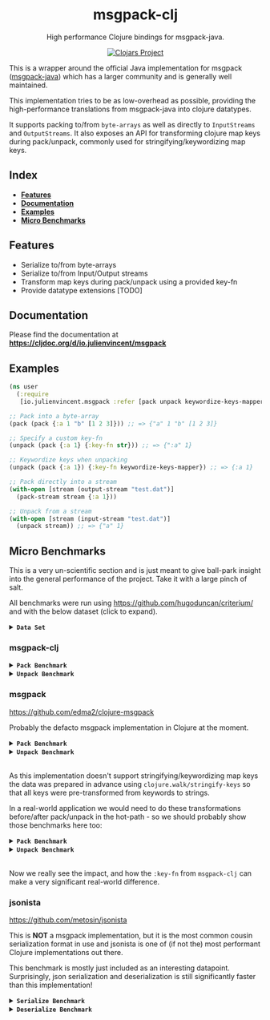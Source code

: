 <div align="center">
  <h1>msgpack-clj</h1>

  <p>
    High performance Clojure bindings for msgpack-java.
  </p>

[![Clojars Project](https://img.shields.io/clojars/v/io.julienvincent/msgpack.svg)](https://clojars.org/io.julienvincent/msgpack)

</div>

This is a wrapper around the official Java implementation for msgpack
([msgpack-java](https://github.com/msgpack/msgpack-java)) which has a larger community and is generally well maintained.

This implementation tries to be as low-overhead as possible, providing the high-performance translations from
msgpack-java into clojure datatypes.

It supports packing to/from `byte-arrays` as well as directly to `InputStreams` and `OutputStreams`. It also exposes an
API for transforming clojure map keys during pack/unpack, commonly used for stringifying/keywordizing map keys.

## Index

- **[Features](#features)**
- **[Documentation](https://cljdoc.org/d/io.julienvincent/msgpack)**
- **[Examples](#examples)**
- **[Micro Benchmarks](#micro-benchmarks)**

## Features

- Serialize to/from byte-arrays
- Serialize to/from Input/Output streams
- Transform map keys during pack/unpack using a provided key-fn
- Provide datatype extensions [TODO]

## Documentation

Please find the documentation at **https://cljdoc.org/d/io.julienvincent/msgpack**

## Examples

```clojure
(ns user
  (:require
   [io.julienvincent.msgpack :refer [pack unpack keywordize-keys-mapper]]))

;; Pack into a byte-array
(pack (pack {:a 1 "b" [1 2 3]})) ;; => {"a" 1 "b" [1 2 3]}

;; Specify a custom key-fn
(unpack (pack {:a 1} {:key-fn str})) ;; => {":a" 1}

;; Keywordize keys when unpacking
(unpack (pack {:a 1}) {:key-fn keywordize-keys-mapper}) ;; => {:a 1}

;; Pack directly into a stream
(with-open [stream (output-stream "test.dat")]
  (pack-stream stream {:a 1}))

;; Unpack from a stream
(with-open [stream (input-stream "test.dat")]
  (unpack stream)) ;; => {"a" 1}
```

## Micro Benchmarks

This is a very un-scientific section and is just meant to give ball-park insight into the general performance of the
project. Take it with a large pinch of salt.

All benchmarks were run using https://github.com/hugoduncan/criterium/ and with the below dataset (click to expand).

<details>
  <summary><code><b>Data Set</b></code></summary>

Just a bit of random data to pack/unpack for benchmarking

```clojure
{:string-key "Hello, World!"
 :integer-value 42
 :decimal-number 3.14159
 :boolean-value true
 :nil-value nil
 :nested-map {:name "John Doe"
              :age 30
              :active? true
              :preferences {:theme "dark"
                            :notifications true}}
 :simple-vector [1 2 3 4 5]
 :mixed-vector ["string" 42 true {:key "value"} ["nested-vector"]]
 :nested-vectors [[1 2 3] [4 5 6] [7 8 9]]
 :array-of-maps [{:id 1
                  :type "user"
                  :data {:email "user1@example.com"
                         :tags ["active" "premium"]}}
                 {:id 2
                  :type "admin"
                  :data {:email "admin@example.com"
                         :permissions ["read" "write" "delete"]}}]
 :deep-nesting {:level1 {:level2 {:level3 {:value "deeply nested"
                                           :numbers [1 2 3]
                                           :map {:a 1 :b 2}}}}}
 :edge-cases {:empty-string ""
              :empty-vector []
              :empty-map {}}}
```

</details>

### msgpack-clj

<details>
  <summary><code><b>Pack Benchmark</b></code></summary>

```bash
aarch64 Mac OS X 14.3 12 cpu(s)
OpenJDK 64-Bit Server VM 21.0.4+7-LTS
Runtime arguments: -XX:-OmitStackTraceInFastThrow -Djdk.attach.allowAttachSelf -XX:+UseG1GC -XX:-OmitStackTraceInFastThrow -Djdk.attach.allowAttachSelf -XX:+UnlockDiagnosticVMOptions -XX:+DebugNonSafepoints -Dclojure.basis=.cpcache/3981153520.basis
Evaluation count : 22717080 in 60 samples of 378618 calls.
      Execution time sample mean : 2.623925 µs
             Execution time mean : 2.623680 µs
Execution time sample std-deviation : 15.917052 ns
    Execution time std-deviation : 16.022018 ns
   Execution time lower quantile : 2.603043 µs ( 2.5%)
   Execution time upper quantile : 2.659101 µs (97.5%)
                   Overhead used : 1.370423 ns

Found 2 outliers in 60 samples (3.3333 %)
	low-severe	 2 (3.3333 %)
 Variance from outliers : 1.6389 % Variance is slightly inflated by outliers
```

</details>

<details>
  <summary><code><b>Unpack Benchmark</b></code></summary>

```bash
aarch64 Mac OS X 14.3 12 cpu(s)
OpenJDK 64-Bit Server VM 21.0.4+7-LTS
Runtime arguments: -XX:-OmitStackTraceInFastThrow -Djdk.attach.allowAttachSelf -XX:+UseG1GC -XX:-OmitStackTraceInFastThrow -Djdk.attach.allowAttachSelf -XX:+UnlockDiagnosticVMOptions -XX:+DebugNonSafepoints -Dclojure.basis=.cpcache/3981153520.basis
Evaluation count : 15104760 in 60 samples of 251746 calls.
      Execution time sample mean : 3.972117 µs
             Execution time mean : 3.972168 µs
Execution time sample std-deviation : 13.345495 ns
    Execution time std-deviation : 13.700262 ns
   Execution time lower quantile : 3.945115 µs ( 2.5%)
   Execution time upper quantile : 3.998236 µs (97.5%)
                   Overhead used : 1.370423 ns

Found 1 outliers in 60 samples (1.6667 %)
	low-severe	 1 (1.6667 %)
 Variance from outliers : 1.6389 % Variance is slightly inflated by outliers
```

</details>

### msgpack

https://github.com/edma2/clojure-msgpack

Probably the defacto msgpack implementation in Clojure at the moment.

<details>
  <summary><code><b>Pack Benchmark</b></code></summary>

```bash
aarch64 Mac OS X 14.3 12 cpu(s)
OpenJDK 64-Bit Server VM 21.0.4+7-LTS
Runtime arguments: -XX:-OmitStackTraceInFastThrow -Djdk.attach.allowAttachSelf -XX:+UseG1GC -XX:-OmitStackTraceInFastThrow -Djdk.attach.allowAttachSelf -XX:+UnlockDiagnosticVMOptions -XX:+DebugNonSafepoints -Dclojure.basis=.cpcache/3981153520.basis
Evaluation count : 5306220 in 60 samples of 88437 calls.
      Execution time sample mean : 11.301867 µs
             Execution time mean : 11.303139 µs
Execution time sample std-deviation : 76.691707 ns
    Execution time std-deviation : 80.190344 ns
   Execution time lower quantile : 11.216297 µs ( 2.5%)
   Execution time upper quantile : 11.556942 µs (97.5%)
                   Overhead used : 1.370423 ns

Found 5 outliers in 60 samples (8.3333 %)
	low-severe	 1 (1.6667 %)
	low-mild	 4 (6.6667 %)
 Variance from outliers : 1.6389 % Variance is slightly inflated by outliers
```

</details>

<details>
  <summary><code><b>Unpack Benchmark</b></code></summary>

```bash
aarch64 Mac OS X 14.3 12 cpu(s)
OpenJDK 64-Bit Server VM 21.0.4+7-LTS
Runtime arguments: -XX:-OmitStackTraceInFastThrow -Djdk.attach.allowAttachSelf -XX:+UseG1GC -XX:-OmitStackTraceInFastThrow -Djdk.attach.allowAttachSelf -XX:+UnlockDiagnosticVMOptions -XX:+DebugNonSafepoints -Dclojure.basis=.cpcache/3981153520.basis
Evaluation count : 14837700 in 60 samples of 247295 calls.
      Execution time sample mean : 4.032280 µs
             Execution time mean : 4.032327 µs
Execution time sample std-deviation : 11.766116 ns
    Execution time std-deviation : 11.920007 ns
   Execution time lower quantile : 4.007854 µs ( 2.5%)
   Execution time upper quantile : 4.052157 µs (97.5%)
                   Overhead used : 1.370423 ns
```

</details>

<br />

As this implementation doesn't support stringifying/keywordizing map keys the data was prepared in advance using
`clojure.walk/stringify-keys` so that all keys were pre-transformed from keywords to strings.

In a real-world application we would need to do these transformations before/after pack/unpack in the hot-path - so we
should probably show those benchmarks here too:

<details>
  <summary><code><b>Pack Benchmark</b></code></summary>

```clojure
(-> data
    walk/stringify-keys
    msgpack/pack)
```

```bash
aarch64 Mac OS X 14.3 12 cpu(s)
OpenJDK 64-Bit Server VM 21.0.4+7-LTS
Runtime arguments: -XX:-OmitStackTraceInFastThrow -Djdk.attach.allowAttachSelf -XX:+UseG1GC -XX:-OmitStackTraceInFastThrow -Djdk.attach.allowAttachSelf -XX:+UnlockDiagnosticVMOptions -XX:+DebugNonSafepoints -Dclojure.basis=.cpcache/3981153520.basis
Evaluation count : 1661580 in 60 samples of 27693 calls.
      Execution time sample mean : 36.262594 µs
             Execution time mean : 36.265141 µs
Execution time sample std-deviation : 299.940999 ns
    Execution time std-deviation : 304.709889 ns
   Execution time lower quantile : 35.891097 µs ( 2.5%)
   Execution time upper quantile : 37.058554 µs (97.5%)
                   Overhead used : 1.370423 ns

Found 6 outliers in 60 samples (10.0000 %)
	low-severe	 4 (6.6667 %)
	low-mild	 2 (3.3333 %)
 Variance from outliers : 1.6389 % Variance is slightly inflated by outliers
```

</details>

<details>
  <summary><code><b>Unpack Benchmark</b></code></summary>

```clojure
(-> packed
    msgpack/unpack
    walk/keywordize-keys)
```

```bash
aarch64 Mac OS X 14.3 12 cpu(s)
OpenJDK 64-Bit Server VM 21.0.4+7-LTS
Runtime arguments: -XX:-OmitStackTraceInFastThrow -Djdk.attach.allowAttachSelf -XX:+UseG1GC -XX:-OmitStackTraceInFastThrow -Djdk.attach.allowAttachSelf -XX:+UnlockDiagnosticVMOptions -XX:+DebugNonSafepoints -Dclojure.basis=.cpcache/3981153520.basis
Evaluation count : 2117700 in 60 samples of 35295 calls.
      Execution time sample mean : 28.528210 µs
             Execution time mean : 28.526936 µs
Execution time sample std-deviation : 239.538394 ns
    Execution time std-deviation : 240.243441 ns
   Execution time lower quantile : 28.200709 µs ( 2.5%)
   Execution time upper quantile : 28.975086 µs (97.5%)
                   Overhead used : 1.370423 ns
```

</details>

<br />

Now we really see the impact, and how the `:key-fn` from `msgpack-clj` can make a very significant real-world
difference.

### jsonista

https://github.com/metosin/jsonista

This is **NOT** a msgpack implementation, but it is the most common cousin serialization format in use and jsonista is
one of (if not the) most performant Clojure implementations out there.

This benchmark is mostly just included as an interesting datapoint. Surprisingly, json serialization and deserialization
is still significantly faster than this implementation!

<details>
  <summary><code><b>Serialize Benchmark</b></code></summary>

```bash
aarch64 Mac OS X 14.3 12 cpu(s)
OpenJDK 64-Bit Server VM 21.0.4+7-LTS
Runtime arguments: -XX:-OmitStackTraceInFastThrow -Djdk.attach.allowAttachSelf -XX:+UseG1GC -XX:-OmitStackTraceInFastThrow -Djdk.attach.allowAttachSelf -XX:+UnlockDiagnosticVMOptions -XX:+DebugNonSafepoints -Dclojure.basis=.cpcache/3981153520.basis
Evaluation count : 31685760 in 60 samples of 528096 calls.
      Execution time sample mean : 1.893252 µs
             Execution time mean : 1.893249 µs
Execution time sample std-deviation : 5.264472 ns
    Execution time std-deviation : 5.323145 ns
   Execution time lower quantile : 1.881864 µs ( 2.5%)
   Execution time upper quantile : 1.904438 µs (97.5%)
                   Overhead used : 1.370423 ns

Found 6 outliers in 60 samples (10.0000 %)
	low-severe	 3 (5.0000 %)
	low-mild	 3 (5.0000 %)
 Variance from outliers : 1.6389 % Variance is slightly inflated by outliers
```

</details>

<details>
  <summary><code><b>Deserialize Benchmark</b></code></summary>

```bash
aarch64 Mac OS X 14.3 12 cpu(s)
OpenJDK 64-Bit Server VM 21.0.4+7-LTS
Runtime arguments: -XX:-OmitStackTraceInFastThrow -Djdk.attach.allowAttachSelf -XX:+UseG1GC -XX:-OmitStackTraceInFastThrow -Djdk.attach.allowAttachSelf -XX:+UnlockDiagnosticVMOptions -XX:+DebugNonSafepoints -Dclojure.basis=.cpcache/3981153520.basis
Evaluation count : 18559500 in 60 samples of 309325 calls.
      Execution time sample mean : 3.242291 µs
             Execution time mean : 3.242349 µs
Execution time sample std-deviation : 20.885299 ns
    Execution time std-deviation : 21.384995 ns
   Execution time lower quantile : 3.217228 µs ( 2.5%)
   Execution time upper quantile : 3.288841 µs (97.5%)
                   Overhead used : 1.370423 ns

Found 4 outliers in 60 samples (6.6667 %)
	low-severe	 3 (5.0000 %)
	low-mild	 1 (1.6667 %)
 Variance from outliers : 1.6389 % Variance is slightly inflated by outliers
```

</details>
